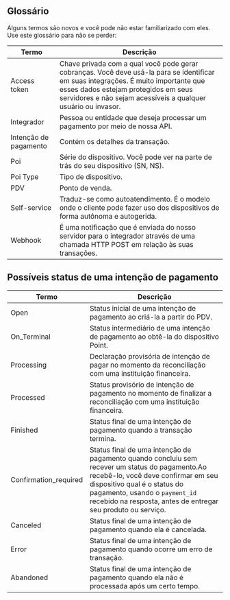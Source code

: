 ## Glossário

Alguns termos são novos e você pode não estar familiarizado com eles. Use este glossário para não se perder:

| Termo | Descrição |
| --- | --- |
| Access token | Chave privada com a qual você pode gerar cobranças. Você deve usá-la para se identificar em suas integrações. É muito importante que esses dados estejam protegidos em seus servidores e não sejam acessíveis a qualquer usuário ou invasor. |
| Integrador | Pessoa ou entidade que deseja processar um pagamento por meio de nossa API.|
| Intenção de pagamento | Contém os detalhes da transação.|
| Poi | Série do dispositivo. Você pode ver na parte de trás do seu dispositivo (SN, NS). |
| Poi Type | Tipo de dispositivo. |
| PDV | Ponto de venda.|
| Self-service | Traduz-se como autoatendimento. É o modelo onde o cliente pode fazer uso dos dispositivos de forma autônoma e autogerida. |
| Webhook | É uma notificação que é enviada do nosso servidor para o integrador através de uma chamada HTTP POST em relação às suas transações. |

## Possíveis status de uma intenção de pagamento

| Termo | Descrição |
| --- | --- |
| Open | Status inicial de uma intenção de pagamento ao criá-la a partir do PDV. |
| On_Terminal | Status intermediário de uma intenção de pagamento ao obtê-la do dispositivo Point. |
| Processing | Declaração provisória de intenção de pagar no momento da reconciliação com uma instituição financeira. |
| Processed | Status provisório de intenção de pagamento no momento de finalizar a reconciliação com uma instituição financeira. |
| Finished | Status final de uma intenção de pagamento quando a transação termina. |
| Confirmation_required | Status final de uma intenção de pagamento quando concluiu sem recever um status do pagamento.Ao recebê-lo, você deve confirmar em seu dispositivo qual é o status do pagamento, usando o `payment_id` recebido na resposta, antes de entregar seu produto ou serviço. |
| Canceled | Status final de uma intenção de pagamento quando ela é cancelada. |
| Error | Status final de uma intenção de pagamento quando ocorre um erro de transação. |
| Abandoned | Status final de uma intenção de pagamento quando ela não é processada após um certo tempo. |
